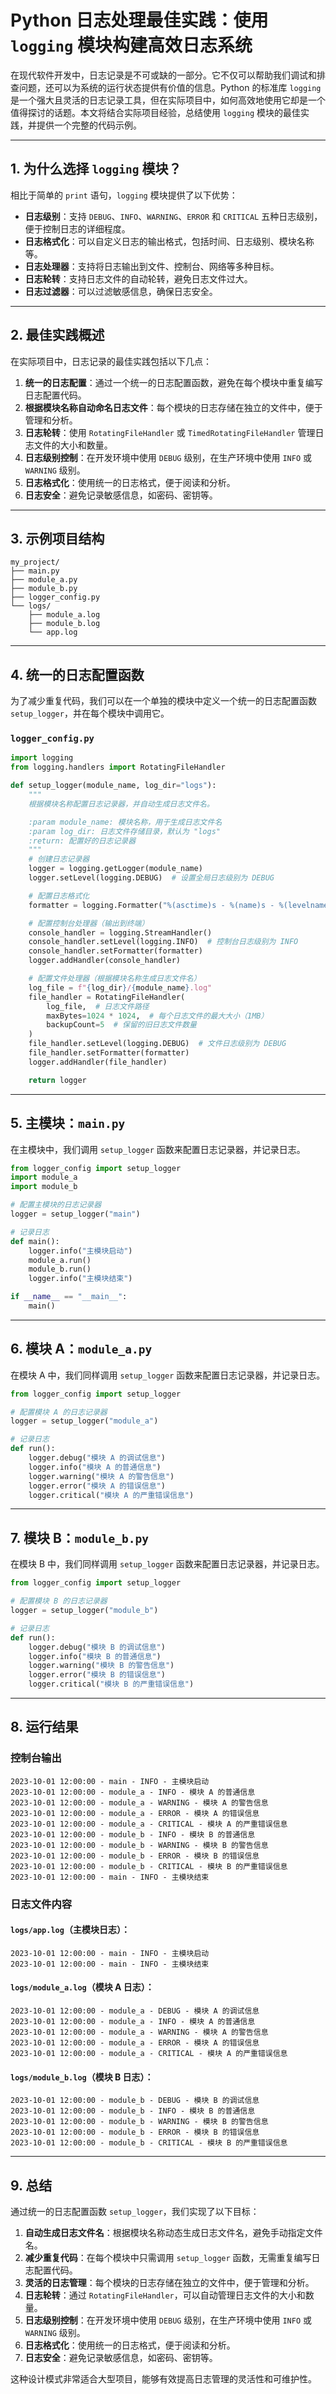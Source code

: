 # Python 日志处理最佳实践：使用 `logging` 模块构建高效日志系统

在现代软件开发中，日志记录是不可或缺的一部分。它不仅可以帮助我们调试和排查问题，还可以为系统的运行状态提供有价值的信息。Python 的标准库 `logging` 是一个强大且灵活的日志记录工具，但在实际项目中，如何高效地使用它却是一个值得探讨的话题。本文将结合实际项目经验，总结使用 `logging` 模块的最佳实践，并提供一个完整的代码示例。

---

## 1. 为什么选择 `logging` 模块？

相比于简单的 `print` 语句，`logging` 模块提供了以下优势：

- **日志级别**：支持 `DEBUG`、`INFO`、`WARNING`、`ERROR` 和 `CRITICAL` 五种日志级别，便于控制日志的详细程度。
- **日志格式化**：可以自定义日志的输出格式，包括时间、日志级别、模块名称等。
- **日志处理器**：支持将日志输出到文件、控制台、网络等多种目标。
- **日志轮转**：支持日志文件的自动轮转，避免日志文件过大。
- **日志过滤器**：可以过滤敏感信息，确保日志安全。

---

## 2. 最佳实践概述

在实际项目中，日志记录的最佳实践包括以下几点：

1. **统一的日志配置**：通过一个统一的日志配置函数，避免在每个模块中重复编写日志配置代码。
2. **根据模块名称自动命名日志文件**：每个模块的日志存储在独立的文件中，便于管理和分析。
3. **日志轮转**：使用 `RotatingFileHandler` 或 `TimedRotatingFileHandler` 管理日志文件的大小和数量。
4. **日志级别控制**：在开发环境中使用 `DEBUG` 级别，在生产环境中使用 `INFO` 或 `WARNING` 级别。
5. **日志格式化**：使用统一的日志格式，便于阅读和分析。
6. **日志安全**：避免记录敏感信息，如密码、密钥等。

---

## 3. 示例项目结构

```
my_project/
├── main.py
├── module_a.py
├── module_b.py
├── logger_config.py
└── logs/
    ├── module_a.log
    ├── module_b.log
    └── app.log
```

---

## 4. 统一的日志配置函数

为了减少重复代码，我们可以在一个单独的模块中定义一个统一的日志配置函数 `setup_logger`，并在每个模块中调用它。

### `logger_config.py`

```python
import logging
from logging.handlers import RotatingFileHandler

def setup_logger(module_name, log_dir="logs"):
    """
    根据模块名称配置日志记录器，并自动生成日志文件名。

    :param module_name: 模块名称，用于生成日志文件名
    :param log_dir: 日志文件存储目录，默认为 "logs"
    :return: 配置好的日志记录器
    """
    # 创建日志记录器
    logger = logging.getLogger(module_name)
    logger.setLevel(logging.DEBUG)  # 设置全局日志级别为 DEBUG

    # 配置日志格式化
    formatter = logging.Formatter("%(asctime)s - %(name)s - %(levelname)s - %(message)s")

    # 配置控制台处理器（输出到终端）
    console_handler = logging.StreamHandler()
    console_handler.setLevel(logging.INFO)  # 控制台日志级别为 INFO
    console_handler.setFormatter(formatter)
    logger.addHandler(console_handler)

    # 配置文件处理器（根据模块名称生成日志文件名）
    log_file = f"{log_dir}/{module_name}.log"
    file_handler = RotatingFileHandler(
        log_file,  # 日志文件路径
        maxBytes=1024 * 1024,  # 每个日志文件的最大大小（1MB）
        backupCount=5  # 保留的旧日志文件数量
    )
    file_handler.setLevel(logging.DEBUG)  # 文件日志级别为 DEBUG
    file_handler.setFormatter(formatter)
    logger.addHandler(file_handler)

    return logger
```

---

## 5. 主模块：`main.py`

在主模块中，我们调用 `setup_logger` 函数来配置日志记录器，并记录日志。

```python
from logger_config import setup_logger
import module_a
import module_b

# 配置主模块的日志记录器
logger = setup_logger("main")

# 记录日志
def main():
    logger.info("主模块启动")
    module_a.run()
    module_b.run()
    logger.info("主模块结束")

if __name__ == "__main__":
    main()
```

---

## 6. 模块 A：`module_a.py`

在模块 A 中，我们同样调用 `setup_logger` 函数来配置日志记录器，并记录日志。

```python
from logger_config import setup_logger

# 配置模块 A 的日志记录器
logger = setup_logger("module_a")

# 记录日志
def run():
    logger.debug("模块 A 的调试信息")
    logger.info("模块 A 的普通信息")
    logger.warning("模块 A 的警告信息")
    logger.error("模块 A 的错误信息")
    logger.critical("模块 A 的严重错误信息")
```

---

## 7. 模块 B：`module_b.py`

在模块 B 中，我们同样调用 `setup_logger` 函数来配置日志记录器，并记录日志。

```python
from logger_config import setup_logger

# 配置模块 B 的日志记录器
logger = setup_logger("module_b")

# 记录日志
def run():
    logger.debug("模块 B 的调试信息")
    logger.info("模块 B 的普通信息")
    logger.warning("模块 B 的警告信息")
    logger.error("模块 B 的错误信息")
    logger.critical("模块 B 的严重错误信息")
```

---

## 8. 运行结果

### 控制台输出

```
2023-10-01 12:00:00 - main - INFO - 主模块启动
2023-10-01 12:00:00 - module_a - INFO - 模块 A 的普通信息
2023-10-01 12:00:00 - module_a - WARNING - 模块 A 的警告信息
2023-10-01 12:00:00 - module_a - ERROR - 模块 A 的错误信息
2023-10-01 12:00:00 - module_a - CRITICAL - 模块 A 的严重错误信息
2023-10-01 12:00:00 - module_b - INFO - 模块 B 的普通信息
2023-10-01 12:00:00 - module_b - WARNING - 模块 B 的警告信息
2023-10-01 12:00:00 - module_b - ERROR - 模块 B 的错误信息
2023-10-01 12:00:00 - module_b - CRITICAL - 模块 B 的严重错误信息
2023-10-01 12:00:00 - main - INFO - 主模块结束
```

### 日志文件内容

#### `logs/app.log`（主模块日志）：
```
2023-10-01 12:00:00 - main - INFO - 主模块启动
2023-10-01 12:00:00 - main - INFO - 主模块结束
```

#### `logs/module_a.log`（模块 A 日志）：
```
2023-10-01 12:00:00 - module_a - DEBUG - 模块 A 的调试信息
2023-10-01 12:00:00 - module_a - INFO - 模块 A 的普通信息
2023-10-01 12:00:00 - module_a - WARNING - 模块 A 的警告信息
2023-10-01 12:00:00 - module_a - ERROR - 模块 A 的错误信息
2023-10-01 12:00:00 - module_a - CRITICAL - 模块 A 的严重错误信息
```

#### `logs/module_b.log`（模块 B 日志）：
```
2023-10-01 12:00:00 - module_b - DEBUG - 模块 B 的调试信息
2023-10-01 12:00:00 - module_b - INFO - 模块 B 的普通信息
2023-10-01 12:00:00 - module_b - WARNING - 模块 B 的警告信息
2023-10-01 12:00:00 - module_b - ERROR - 模块 B 的错误信息
2023-10-01 12:00:00 - module_b - CRITICAL - 模块 B 的严重错误信息
```

---

## 9. 总结

通过统一的日志配置函数 `setup_logger`，我们实现了以下目标：

1. **自动生成日志文件名**：根据模块名称动态生成日志文件名，避免手动指定文件名。
2. **减少重复代码**：在每个模块中只需调用 `setup_logger` 函数，无需重复编写日志配置代码。
3. **灵活的日志管理**：每个模块的日志存储在独立的文件中，便于管理和分析。
4. **日志轮转**：通过 `RotatingFileHandler`，可以自动管理日志文件的大小和数量。
5. **日志级别控制**：在开发环境中使用 `DEBUG` 级别，在生产环境中使用 `INFO` 或 `WARNING` 级别。
6. **日志格式化**：使用统一的日志格式，便于阅读和分析。
7. **日志安全**：避免记录敏感信息，如密码、密钥等。

这种设计模式非常适合大型项目，能够有效提高日志管理的灵活性和可维护性。